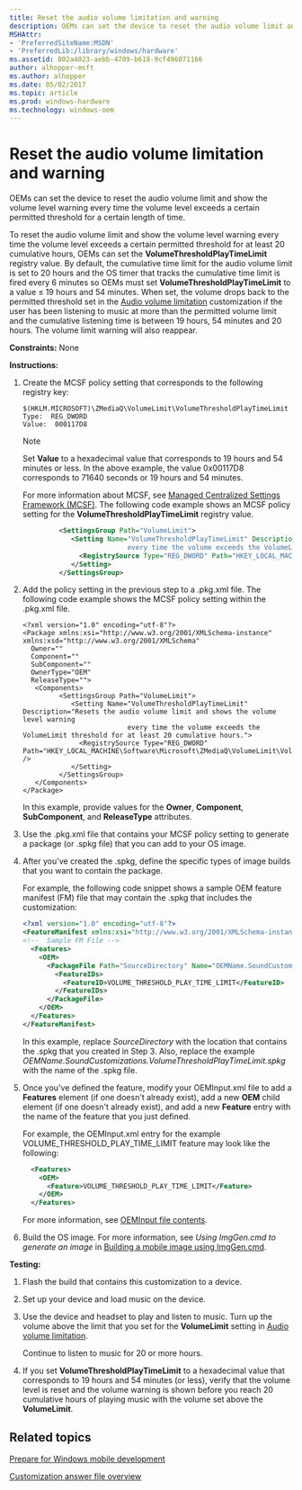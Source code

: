 ```yaml
---
title: Reset the audio volume limitation and warning
description: OEMs can set the device to reset the audio volume limit and show the volume level warning every time the volume level exceeds a certain permitted threshold for a certain length of time.
MSHAttr:
- 'PreferredSiteName:MSDN'
- 'PreferredLib:/library/windows/hardware'
ms.assetid: 802a4023-aebb-4709-b618-9cf496071166
author: alhopper-msft
ms.author: alhopper
ms.date: 05/02/2017
ms.topic: article
ms.prod: windows-hardware
ms.technology: windows-oem
---
```


# Reset the audio volume limitation and warning


OEMs can set the device to reset the audio volume limit and show the volume level warning every time the volume level exceeds a certain permitted threshold for a certain length of time.

To reset the audio volume limit and show the volume level warning every time the volume level exceeds a certain permitted threshold for at least 20 cumulative hours, OEMs can set the **VolumeThresholdPlayTimeLimit** registry value. By default, the cumulative time limit for the audio volume limit is set to 20 hours and the OS timer that tracks the cumulative time limit is fired every 6 minutes so OEMs must set **VolumeThresholdPlayTimeLimit** to a value ≤ 19 hours and 54 minutes. When set, the volume drops back to the permitted threshold set in the [Audio volume limitation](audio-volume-limitation.md) customization if the user has been listening to music at more than the permitted volume limit and the cumulative listening time is between 19 hours, 54 minutes and 20 hours. The volume limit warning will also reappear.

<a href="" id="constraints---none"></a>**Constraints:** None  

<a href="" id="instructions-"></a>**Instructions:**  
1.  Create the MCSF policy setting that corresponds to the following registry key:

    ```
    $(HKLM.MICROSOFT)\ZMediaQ\VolumeLimit\VolumeThresholdPlayTimeLimit
    Type:  REG_DWORD
    Value:  000117D8
    ```

    > [!NOTE]
    > Set **Value** to a hexadecimal value that corresponds to 19 hours and 54 minutes or less. In the above example, the value 0x00117D8 corresponds to 71640 seconds or 19 hours and 54 minutes.

    For more information about MCSF, see [Managed Centralized Settings Framework (MCSF)](managed-centralized-settings-framework-mcsf.md). The following code example shows an MCSF policy setting for the **VolumeThresholdPlayTimeLimit** registry value.

    ```XML
             <SettingsGroup Path="VolumeLimit">
                <Setting Name="VolumeThresholdPlayTimeLimit" Description="Resets the audio volume limit and shows the volume level warning
                              every time the volume exceeds the VolumeLimit threshold for at least 20 cumulative hours.">
                  <RegistrySource Type="REG_DWORD" Path="HKEY_LOCAL_MACHINE\Software\Microsoft\ZMediaQ\VolumeLimit\VolumeThresholdPlayTimeLimit" />
                </Setting>
             </SettingsGroup>
    ```

2.  Add the policy setting in the previous step to a .pkg.xml file. The following code example shows the MCSF policy setting within the .pkg.xml file.

    ```
    <?xml version="1.0" encoding="utf-8"?>
    <Package xmlns:xsi="http://www.w3.org/2001/XMLSchema-instance" xmlns:xsd="http://www.w3.org/2001/XMLSchema"
      Owner=""
      Component=""
      SubComponent=""
      OwnerType="OEM"
      ReleaseType="">
       <Components>
             <SettingsGroup Path="VolumeLimit">
                <Setting Name="VolumeThresholdPlayTimeLimit" Description="Resets the audio volume limit and shows the volume level warning
                              every time the volume exceeds the VolumeLimit threshold for at least 20 cumulative hours.">
                  <RegistrySource Type="REG_DWORD" Path="HKEY_LOCAL_MACHINE\Software\Microsoft\ZMediaQ\VolumeLimit\VolumeThresholdPlayTimeLimit" />
                </Setting>
             </SettingsGroup>
       </Components>
    </Package>
    ```

    In this example, provide values for the **Owner**, **Component**, **SubComponent**, and **ReleaseType** attributes.

3.  Use the .pkg.xml file that contains your MCSF policy setting to generate a package (or .spkg file) that you can add to your OS image. 

4.  After you've created the .spkg, define the specific types of image builds that you want to contain the package.

    For example, the following code snippet shows a sample OEM feature manifest (FM) file that may contain the .spkg that includes the customization:

    ```XML
    <?xml version="1.0" encoding="utf-8"?>  
    <FeatureManifest xmlns:xsi="http://www.w3.org/2001/XMLSchema-instance" xmlns:xsd="http://www.w3.org/2001/XMLSchema" xmlns="http://schemas.microsoft.com/embedded/2004/10/ImageUpdate">  
    <!--  Sample FM File -->
      <Features>  
        <OEM>  
          <PackageFile Path="SourceDirectory" Name="OEMName.SoundCustomizations.VolumeThresholdPlayTimeLimit.spkg">  
            <FeatureIDs>  
              <FeatureID>VOLUME_THRESHOLD_PLAY_TIME_LIMIT</FeatureID>  
            </FeatureIDs>  
          </PackageFile>  
        </OEM>  
      </Features>  
    </FeatureManifest>  
    ```

    In this example, replace *SourceDirectory* with the location that contains the .spkg that you created in Step 3. Also, replace the example *OEMName.SoundCustomizations.VolumeThresholdPlayTimeLimit.spkg* with the name of the .spkg file.

5.  Once you've defined the feature, modify your OEMInput.xml file to add a **Features** element (if one doesn't already exist), add a new **OEM** child element (if one doesn't already exist), and add a new **Feature** entry with the name of the feature that you just defined.

    For example, the OEMInput.xml entry for the example VOLUME\_THRESHOLD\_PLAY\_TIME\_LIMIT feature may look like the following:

    ```XML
      <Features>
        <OEM>
          <Feature>VOLUME_THRESHOLD_PLAY_TIME_LIMIT</Feature>
        </OEM>
      </Features>
    ```

    For more information, see [OEMInput file contents](https://docs.microsoft.com/en-us/windows-hardware/manufacture/mobile/oeminput-file-contents).

6.  Build the OS image. For more information, see *Using ImgGen.cmd to generate an image* in [Building a mobile image using ImgGen.cmd](https://docs.microsoft.com/en-us/windows-hardware/manufacture/mobile/building-a-phone-image-using-imggencmd).

<a href="" id="testing-"></a>**Testing:**  
1.  Flash the build that contains this customization to a device.

2.  Set up your device and load music on the device.

3.  Use the device and headset to play and listen to music. Turn up the volume above the limit that you set for the **VolumeLimit** setting in [Audio volume limitation](audio-volume-limitation.md).

    Continue to listen to music for 20 or more hours.

4.  If you set **VolumeThresholdPlayTimeLimit** to a hexadecimal value that corresponds to 19 hours and 54 minutes (or less), verify that the volume level is reset and the volume warning is shown before you reach 20 cumulative hours of playing music with the volume set above the **VolumeLimit**.

## Related topics

[Prepare for Windows mobile development](https://docs.microsoft.com/en-us/windows-hardware/manufacture/mobile/preparing-for-windows-mobile-development)

[Customization answer file overview](https://docs.microsoft.com/en-us/windows-hardware/customize/mobile/mcsf/customization-answer-file)
